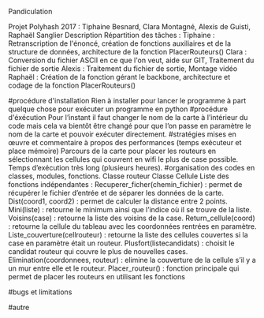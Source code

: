 Pandiculation

Projet Polyhash 2017 : Tiphaine Besnard, Clara Montagné, Alexis de Guisti, Raphaël Sanglier
Description
Répartition des tâches :
Tiphaine : Retranscription de l'énoncé, création de fonctions auxiliaires et de la structure de données, architecture de la fonction PlacerRouteurs()
Clara : Conversion du fichier ASCII en ce que l'on veut, aide sur GIT, Traitement du fichier de sortie
Alexis : Traitement du fichier de sortie, Montage vidéo
Raphaël : Création de la fonction gérant le backbone, architecture et codage de la fonction PlacerRouteurs()

#procédure d'installation
Rien à installer pour lancer le programme à part quelque chose pour exécuter un programme en python
#procédure d'éxécution
Pour l’instant il faut changer le nom de la carte à l’intérieur du code mais cela va bientôt être changé pour que l’on passe en paramètre le nom de la carte et pouvoir exécuter directement.
#stratégies mises en œuvre et commentaire à propos des performances (temps exécuteur et place mémoire)
Parcours de la carte pour placer les routeurs en sélectionnant les cellules qui couvrent en wifi le plus de case possible. Temps d’exécution très long (plusieurs heures).
#organisation des codes en classes, modules, fonctions. 
Classe routeur 
Classe Cellule 
Liste des fonctions indépendantes :
Recuperer_ficher(chemin_fichier) : permet de récupérer le fichier d’entrée et de séparer les données de la carte. 
Dist(coord1, coord2) : permet de calculer la distance entre 2 points.
Mini(liste) : retourne le minimum ainsi que l’indice où il se trouve de la liste.
Voisins(case) : retourne la liste des voisins de la case.
Return_cellule(coord) : retourne la cellule du tableau avec les coordonnées rentrées en paramètre. 
Liste_couverture(cellrouteur) : retourne la liste des cellules couvertes si la case en paramètre était un routeur.
Plusfort(listecandidats) : choisit le candidat routeur qui couvre le plus de nouvelles cases.
Elimination(coordonnees, routeur) : elimine la couverture de la cellule s’il y a un mur entre elle et le routeur.
Placer_routeur() : fonction principale qui permet de placer les routeurs en utilisant les fonctions 

#bugs et limitations

#autre
